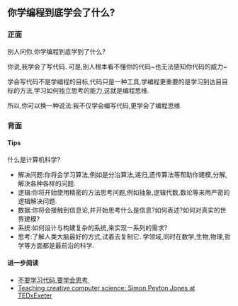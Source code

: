 ## 你学编程到底学会了什么?

### 正面

别人问你,你学编程到底学到了什么?

你说,我学会了写代码. 可是,别人根本看不懂你的代码\~也无法感知你代码的威力\~

学会写代码不是学编程的目标,代码只是一种工具,学编程更重要的是学习到达目目标的方法,学习如何独立思考的能力,这就是编程思维. 

所以,你可以换一种说法:我不仅学会编写代码,更学会了编程思维. 

### 背面

#### Tips

什么是计算机科学?

- 解决问题:你将会学习算法,例如是分治算法,递归,遗传算法等帮助你建模,分解,解决各种各样的问题. 
- 逻辑:你将开始使用精密的方法思考问题,例如抽象,逻辑代数,数论等来用严密的逻辑解决问题. 
- 数据:你将会接触到信息论,并开始思考什么是信息?如何表述?如何对真实的世界建模?
- 系统:如何设计与构建复杂的系统,来实现一系列的需求?
- 思考:了解人类大脑最好的方式,试着去复制它. 学领域,同时在数学,生物,物理,哲学等方面都是最前沿的科学. 

#### 进一步阅读

- [不要学习代码,要学会思考 ][1]
- [Teaching creative computer science: Simon Peyton Jones at TEDxExeter][2]


[1]:	http://blog.jobbole.com/92285/
[2]:	https://www.youtube.com/watch?v=Ia55clAtdMs